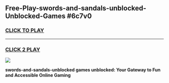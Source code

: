 
## Free-Play-swords-and-sandals-unblocked-Unblocked-Games #6c7v0
<h3>
<a href="https://news.freeplayer.one?title=swords-and-sandals-unblocked&ref=8M">CLICK TO PLAY</a></h3>
<hr>

<h3>
<a href="https://news.freeplayer.one?title=swords-and-sandals-unblocked&ref=8M">CLICK 2 PLAY</a>
  
</h3>

<a href="https://news.freeplayer.one?title=swords-and-sandals-unblocked&ref=8M"><img src="https://clearcache.store/games.png"></a>


**swords-and-sandals-unblocked games unblocked: Your Gateway to Fun and Accessible Online Gaming**
